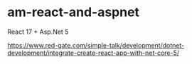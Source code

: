 # am-react-and-aspnet

React 17 + Asp.Net 5

https://www.red-gate.com/simple-talk/development/dotnet-development/integrate-create-react-app-with-net-core-5/
